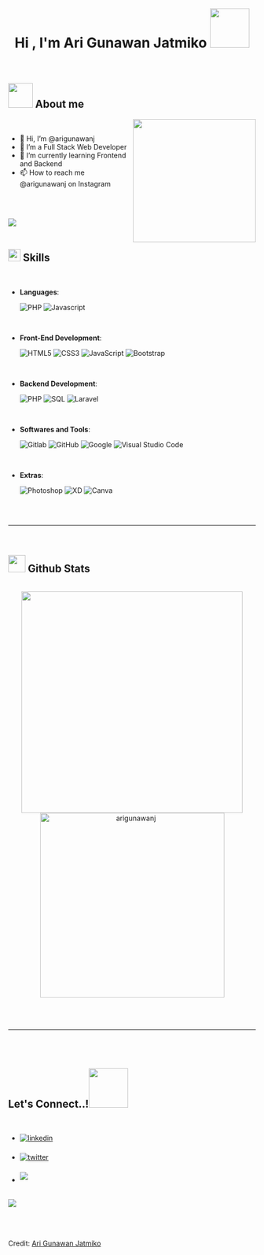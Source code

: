 
<h1 align="center"><b>Hi , I'm Ari Gunawan Jatmiko </b><img src="https://media.giphy.com/media/WOOFsm13stf44Lan8c/giphy.gif" width="80"></h1>

<br>



	
## <picture><img src = "https://media.giphy.com/media/CIayGxFu0KjRAFtn6b/giphy.gif" width = 50px></picture> **About me**

<picture> <img align="right" src="https://media.giphy.com/media/VPZU7OKgjyEI7HetU0/giphy.gif" width = 250px></picture>

<br>

- 👋 Hi, I’m @arigunawanj
- 👀 I’m a Full Stack Web Developer
- 🌱 I’m currently learning Frontend and Backend
- 📫 How to reach me @arigunawanj on Instagram

<br><br>

<img src="https://user-images.githubusercontent.com/73097560/115834477-dbab4500-a447-11eb-908a-139a6edaec5c.gif"><br><br>

## <img src="https://media2.giphy.com/media/QssGEmpkyEOhBCb7e1/giphy.gif?cid=ecf05e47a0n3gi1bfqntqmob8g9aid1oyj2wr3ds3mg700bl&rid=giphy.gif" width ="25"><b> Skills</b>
<br>

<p align="center">

- **Languages**:
    
    ![PHP](https://img.shields.io/badge/PHP%20-%232370ED.svg?style=for-the-badge&logo=php&logoColor=white)
    ![Javascript](https://img.shields.io/badge/JavaScript%20-%23F7DF1E.svg?style=for-the-badge&logo=javascript&logoColor=black)

<br>   
    
- **Front-End Development**:

   ![HTML5](https://img.shields.io/badge/HTML5%20-%23E34F26.svg?style=for-the-badge&logo=html5&logoColor=white)
   ![CSS3](https://img.shields.io/badge/CSS%20-%231572B6.svg?style=for-the-badge&logo=css3&logoColor=white)
   ![JavaScript](https://img.shields.io/badge/JavaScript%20-%23F7DF1E.svg?style=for-the-badge&logo=javascript&logoColor=black)
   ![Bootstrap](https://img.shields.io/badge/Bootstrap%20-%232370ED.svg?style=for-the-badge&logo=bootstrap&logoColor=black)

<br>

- **Backend Development**:

    ![PHP](https://img.shields.io/badge/PHP%20-%232370ED.svg?style=for-the-badge&logo=php&logoColor=white)
    ![SQL](https://img.shields.io/badge/MySql%20-%232370ED.svg?style=for-the-badge&logo=mysql&logoColor=white)
    ![Laravel](https://img.shields.io/badge/Laravel-%23327FC7.svg?style=for-the-badge&logo=laravel&logoColor=white)
    
<br>

- **Softwares and Tools**:

    ![Gitlab](https://img.shields.io/badge/gitlab-%23F05033.svg?style=for-the-badge&logo=gitlab&logoColor=white)
    ![GitHub](https://img.shields.io/badge/github-%23121011.svg?style=for-the-badge&logo=github&logoColor=white)
    ![Google](https://img.shields.io/badge/google-%234285F4.svg?style=for-the-badge&logo=google&logoColor=white)
    ![Visual Studio Code](https://img.shields.io/badge/Visual%20Studio%20Code-0078d7.svg?style=for-the-badge&logo=visual-studio-code&logoColor=white)

<br>

- **Extras**:

    ![Photoshop](https://img.shields.io/badge/Photoshop-%23054020?style=for-the-badge&logo=adobe-photoshop&logoColor=white)
    ![XD](https://img.shields.io/badge/Adobe%20XD-%232370ED?style=for-the-badge&logo=adobe-xd&logoColor=white)
    ![Canva](https://img.shields.io/badge/Canva-%23000000?style=for-the-badge&logo=canva&logoColor=white)

</p>

<br>
<br>

-----

<br>


## <img src="https://media.giphy.com/media/iY8CRBdQXODJSCERIr/giphy.gif" width="35"><b> Github Stats </b>
<br>

<div align="center">

<a href="https://github.com/arigunawanj/">
  <img src="https://github-readme-stats.vercel.app/api?username=arigunawanj&show_icons=true&theme=tokyonight" width="450"/>
  <img src="https://github-readme-stats.vercel.app/api/top-langs/?username=anuraghazra&layout=compact&show_icons=true&theme=cobalt" width="375"  alt="arigunawanj"/>

</a>
</div>

<br>
<br>
<br>

-----

<br>
<br>

## <b> Let's Connect..!</b><img src="https://media.giphy.com/media/mZsvhd1qKBFNgvyJmN/giphy.gif" width ="80">
<br>
<div align='left'>

<ul>

<li>
<a href="https://linkedin.com/in/arigunawanj" target="_blank">
<img src="https://img.shields.io/badge/linkedin:  arigunawanj-%2300acee.svg?color=405DE6&style=for-the-badge&logo=linkedin&logoColor=white" alt=linkedin style="margin-bottom: 5px;"/>
</a>
</li>

<br>

<li>
<a href="https://twitter.com/arigunawanj" target="_blank">
<img src="https://img.shields.io/badge/twitter:  arigunawanj-%2300acee.svg?color=1DA1F2&style=for-the-badge&logo=twitter&logoColor=white" alt=twitter style="margin-bottom: 5px;"/>
</a>
</li>

<br>

<li>
<a href="mailto:arigunawanjatmiko@gmail.com" target="_blank">
<img src="https://img.shields.io/badge/gmail:  arigunawanj-%23EA4335.svg?style=for-the-badge&logo=gmail&logoColor=white" t=mail style="margin-bottom: 5px;" />
</a>
</li>
	
</ul>
</div>

<br>
<img src="https://user-images.githubusercontent.com/73097560/115834477-dbab4500-a447-11eb-908a-139a6edaec5c.gif">
<br>
<br>
<br>

<div align='center'>

</div>
<br>

Credit: [Ari Gunawan Jatmiko](https://github.com/arigunawanj)
